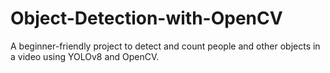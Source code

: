 # Object-Detection-with-OpenCV
A beginner-friendly project to detect and count people and other objects in a video using YOLOv8 and OpenCV.
